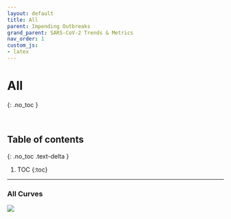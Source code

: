 ```yaml
---
layout: default
title: All
parent: Impending Outbreaks
grand_parent: SARS-CoV-2 Trends & Metrics
nav_order: 1
custom_js:
- latex
---
```


# All
{: .no_toc }

<br>

## Table of contents
{: .no_toc .text-delta }

1. TOC
{:toc}

---

### All Curves

<div>
  <div class='tableauPlaceholder' id='viz1606317021717' style='position: relative'>
    <noscript><a href='#'><img alt=' ' src='https://public.tableau.com/static/images/pe/percentages_twb/percentages_twb/1_rss.png' style='border: none' /></a></noscript>
    <object class='tableauViz'  style='display:none;'>
      <param name='host_url' value='https://public.tableau.com/' /> <param name='embed_code_version' value='3' /> <param name='site_root' value='' />
      <param name='name' value='percentages_twb/percentages_twb' />
      <param name='tabs' value='no' /> <param name='toolbar' value='yes' />
      <param name='static_image' value='https://public.tableau.com/static/images/pe/percentages_twb/percentages_twb/1.png' />
      <param name='animate_transition' value='yes' />
      <param name='display_static_image' value='yes' /><param name='display_spinner' value='yes' />
      <param name='display_overlay' value='yes' /><param name='display_count' value='yes' />
      <param name='language' value='en' />
    </object>
  </div>
  <script type='text/javascript'>
      var divElement = document.getElementById('viz1606317021717');
      var vizElement = divElement.getElementsByTagName('object')[0];
      vizElement.style.width='500px';vizElement.style.height='1477px';
      var scriptElement = document.createElement('script');
      scriptElement.src = 'https://public.tableau.com/javascripts/api/viz_v1.js';
      vizElement.parentNode.insertBefore(scriptElement, vizElement);
  </script>
</div>
